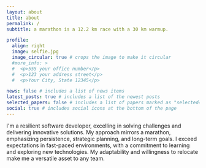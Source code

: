 ```yaml
---
layout: about
title: about
permalink: /
subtitle: a marathon is a 12.2 km race with a 30 km warmup. 

profile:
  align: right
  image: selfie.jpg
  image_circular: true # crops the image to make it circular
  #more_info: >
  #  <p>555 your office number</p>
  #  <p>123 your address street</p>
  #  <p>Your City, State 12345</p>

news: false # includes a list of news items
latest_posts: true # includes a list of the newest posts
selected_papers: false # includes a list of papers marked as "selected={true}"
social: true # includes social icons at the bottom of the page
---
```


I'm a resilient software developer, excelling in solving challenges and delivering innovative solutions. My approach mirrors a marathon, emphasizing persistence, strategic planning, and long-term goals. I exceed expectations in fast-paced environments, with a commitment to learning and exploring new technologies. My adaptability and willingness to relocate make me a versatile asset to any team.


